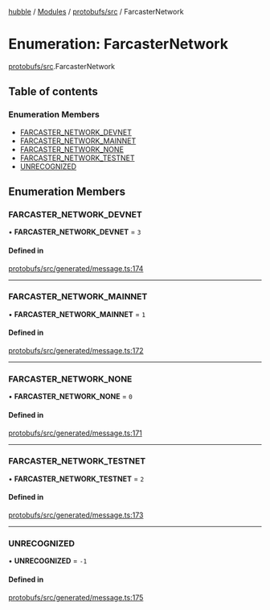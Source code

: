 [hubble](../README.md) / [Modules](../modules.md) / [protobufs/src](../modules/protobufs_src.md) / FarcasterNetwork

# Enumeration: FarcasterNetwork

[protobufs/src](../modules/protobufs_src.md).FarcasterNetwork

## Table of contents

### Enumeration Members

- [FARCASTER\_NETWORK\_DEVNET](protobufs_src.FarcasterNetwork.md#farcaster_network_devnet)
- [FARCASTER\_NETWORK\_MAINNET](protobufs_src.FarcasterNetwork.md#farcaster_network_mainnet)
- [FARCASTER\_NETWORK\_NONE](protobufs_src.FarcasterNetwork.md#farcaster_network_none)
- [FARCASTER\_NETWORK\_TESTNET](protobufs_src.FarcasterNetwork.md#farcaster_network_testnet)
- [UNRECOGNIZED](protobufs_src.FarcasterNetwork.md#unrecognized)

## Enumeration Members

### FARCASTER\_NETWORK\_DEVNET

• **FARCASTER\_NETWORK\_DEVNET** = ``3``

#### Defined in

[protobufs/src/generated/message.ts:174](https://github.com/vinliao/hubble/blob/f898740/packages/protobufs/src/generated/message.ts#L174)

___

### FARCASTER\_NETWORK\_MAINNET

• **FARCASTER\_NETWORK\_MAINNET** = ``1``

#### Defined in

[protobufs/src/generated/message.ts:172](https://github.com/vinliao/hubble/blob/f898740/packages/protobufs/src/generated/message.ts#L172)

___

### FARCASTER\_NETWORK\_NONE

• **FARCASTER\_NETWORK\_NONE** = ``0``

#### Defined in

[protobufs/src/generated/message.ts:171](https://github.com/vinliao/hubble/blob/f898740/packages/protobufs/src/generated/message.ts#L171)

___

### FARCASTER\_NETWORK\_TESTNET

• **FARCASTER\_NETWORK\_TESTNET** = ``2``

#### Defined in

[protobufs/src/generated/message.ts:173](https://github.com/vinliao/hubble/blob/f898740/packages/protobufs/src/generated/message.ts#L173)

___

### UNRECOGNIZED

• **UNRECOGNIZED** = ``-1``

#### Defined in

[protobufs/src/generated/message.ts:175](https://github.com/vinliao/hubble/blob/f898740/packages/protobufs/src/generated/message.ts#L175)
